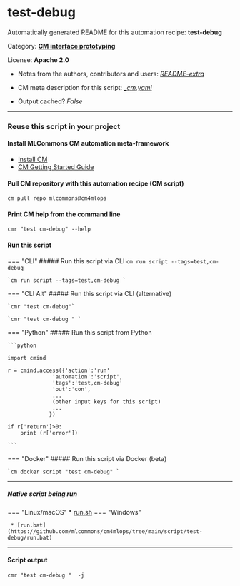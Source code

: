# test-debug
Automatically generated README for this automation recipe: **test-debug**

Category: **[CM interface prototyping](..)**

License: **Apache 2.0**

* Notes from the authors, contributors and users: [*README-extra*](https://github.com/mlcommons/cm4mlops/tree/main/script/test-debug/README-extra.md)

* CM meta description for this script: *[_cm.yaml](https://github.com/mlcommons/cm4mlops/tree/main/script/test-debug/_cm.yaml)*
* Output cached? *False*

---
### Reuse this script in your project

#### Install MLCommons CM automation meta-framework

* [Install CM](https://docs.mlcommons.org/ck/install)
* [CM Getting Started Guide](https://docs.mlcommons.org/ck/getting-started/)

#### Pull CM repository with this automation recipe (CM script)

```cm pull repo mlcommons@cm4mlops```

#### Print CM help from the command line

````cmr "test cm-debug" --help````

#### Run this script

=== "CLI"
    ##### Run this script via CLI
    `cm run script --tags=test,cm-debug`

    `cm run script --tags=test,cm-debug `

=== "CLI Alt"
    ##### Run this script via CLI (alternative)

    `cmr "test cm-debug"`

    `cmr "test cm-debug " `


=== "Python"
    ##### Run this script from Python


    ```python

    import cmind

    r = cmind.access({'action':'run'
                  'automation':'script',
                  'tags':'test,cm-debug'
                  'out':'con',
                  ...
                  (other input keys for this script)
                  ...
                 })

    if r['return']>0:
        print (r['error'])

    ```


=== "Docker"
    ##### Run this script via Docker (beta)

    `cm docker script "test cm-debug" `

___


##### Native script being run
=== "Linux/macOS"
     * [run.sh](https://github.com/mlcommons/cm4mlops/tree/main/script/test-debug/run.sh)
=== "Windows"

     * [run.bat](https://github.com/mlcommons/cm4mlops/tree/main/script/test-debug/run.bat)
___
#### Script output
`cmr "test cm-debug "  -j`